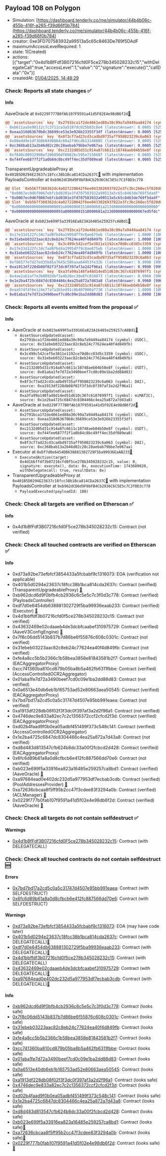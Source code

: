 ## Payload 108 on Polygon

- Simulation: [https://dashboard.tenderly.co/me/simulator/44b4b06c-455b-416f-a265-f39d66f0b784](https://dashboard.tenderly.co/me/simulator/44b4b06c-455b-416f-a265-f39d66f0b784)
- creator: 0xe3FD707583932a99513a5c65c8463De769f5DAdF
- maximumAccessLevelRequired: 1
- state: 1(Created)
- actions: [{"target":"0x4d1bBfFdf3B07216cfd0F5ce278b345028232c15","withDelegateCall":true,"accessLevel":1,"value":"0","signature":"execute()","callData":"0x"}]
- createdAt: [01/04/2025, 14:48:29](https://polygonscan.com/tx/0xbac5d9d77ca80b8109fc0bd3d2b247cc8dd369b285dc2f100b74af4106380242)

### Check: Reports all state changes :white_check_mark:

#### Info


AaveOracle at `0x0229F777B0fAb107F9591a41d5F02E4e98dB6f2d`[:ghost:](https://github.com/bgd-labs/aave-address-book "AaveV2Polygon.ORACLE")
```diff
@@ `assetsSources` key `0x2791bca1f2de4661ed88a30c99a7a9449aa84174 (symbol: USDC)` @@
- 0xb611aa5e98112c7c3711ca3a5187dc025b83c8e4 (latestAnswer: 0.0005 [525167563695526, 18 decimals], description: Capped USDC / USD / ETH)
+ 0xeaa310d63670b8c36699ce53e3e926b23355f3df (latestAnswer: 0.0005 [525167563695526, 18 decimals], description: Capped USDC / USD / ETH)
@@ `assetsSources` key `0x8f3cf7ad23cd3cadbd9735aff958023239c6a063 (symbol: DAI)` @@
- 0x08edd9e1df3b0b8498864c60a2fd6cdb13148885 (latestAnswer: 0.0005 [525137613426207, 18 decimals], description: Capped DAI / USD / ETH)
+ 0xc368bab13a2b46d02c20c28aebab79bbe7e067aa (latestAnswer: 0.0005 [525137613426207, 18 decimals], description: Capped DAI / USD / ETH)
@@ `assetsSources` key `0xc2132d05d31c914a87c6611c10748aeb04b58e8f (symbol: USDT)` @@
- 0xf840c80932908ef206056df0882bc595e7150607 (latestAnswer: 0.0005 [525188948492416, 18 decimals], description: Capped USDT / USD / ETH)
+ 0xf44fee6877f2f1a0b84c8bc49ff4ec35df089ea0 (latestAnswer: 0.0005 [525188948492416, 18 decimals], description: Capped USDT / USD / ETH)
```

TransparentUpgradeableProxy at `0x401B5D0294E23637c18fcc38b1Bca814CDa2637C`[:ghost:](https://github.com/bgd-labs/aave-address-book "GovernanceV3Polygon.PAYLOADS_CONTROLLER") with implementation PayloadsController at `0xb962dCD6d9F0bFB4Cb2936C6C5E5c7C3f0D3c778`
```diff
@@ Slot `0xb567f360362dc4a027220042f6ee0433026937822e3fc3bc268ec5f820d029fa` @@
- "0x0067ec0d6f0067ebfcbd0201e3fd707583932a99513a5c65c8463de769f5dadf"
+ "0x0067ec0d6f0067ebfcbd0301e3fd707583932a99513a5c65c8463de769f5dadf"
@@ Slot `0xb567f360362dc4a027220042f6ee0433026937822e3fc3bc268ec5f820d029fb` @@
- "0x000000000000000000093a80000001518000681a213d00000000000000000000"
+ "0x000000000000000000093a80000001518000681a213d00000000000067ed5fdc"
```

AaveOracle at `0xb023e699F5a33916Ea823A16485e259257cA8Bd1`[:ghost:](https://github.com/bgd-labs/aave-address-book "AaveV3Polygon.ORACLE")
```diff
@@ `assetsSources` key `0x2791bca1f2de4661ed88a30c99a7a9449aa84174 (symbol: USDC)` @@
- 0x17e33d122fc34c7ad8fbd4a1995dff9c8ae675eb (latestAnswer: 1.0000 [100000123, 8 decimals], description: Capped USDC/USD)
+ 0x31ebeb03223aac82c8eb24c77624ea40f4d849fb (latestAnswer: 1.0000 [100000123, 8 decimals], description: Capped USDC/USD)
@@ `assetsSources` key `0x3c499c542cef5e3811e1192ce70d8cc03d5c3359 (symbol: USDC)` @@
- 0x17e33d122fc34c7ad8fbd4a1995dff9c8ae675eb (latestAnswer: 1.0000 [100000123, 8 decimals], description: Capped USDC/USD)
+ 0x31ebeb03223aac82c8eb24c77624ea40f4d849fb (latestAnswer: 1.0000 [100000123, 8 decimals], description: Capped USDC/USD)
@@ `assetsSources` key `0x8f3cf7ad23cd3cadbd9735aff958023239c6a063 (symbol: DAI)` @@
- 0xf86577e7d27ed35b85a7645c58baaa64453fe32b (latestAnswer: 0.9998 [99989476, 8 decimals], description: Capped DAI/USD)
+ 0xa1913df228db08f02f3f3dc0f397af3a2d2f96a1 (latestAnswer: 0.9998 [99989476, 8 decimals], description: Capped DAI/USD)
@@ `assetsSources` key `0xa3fa99a148fa48d14ed51d610c367c61876997f1 (symbol: miMATIC)` @@
- 0x4ae2ab1af7e3b0092dbf3a4b20ec3de8fc834873 (latestAnswer: 0.9960 [99608727, 8 decimals], description: Capped MAI/USD)
+ 0x1e2ba4725c6847dc8304466c4ea25a872a7d43a8 (latestAnswer: 0.9960 [99608727, 8 decimals], description: Capped MAI/USD)
@@ `assetsSources` key `0xc2132d05d31c914a87c6611c10748aeb04b58e8f (symbol: USDT)` @@
- 0xaa574f4f6e124e77a7a1b5ed91c8b407000a7730 (latestAnswer: 1.0000 [100003000, 8 decimals], description: Capped USDT/USD)
+ 0x01aba1fe7d72a3490beef7cd0c09e1ba2dd88d83 (latestAnswer: 1.0000 [100003000, 8 decimals], description: Capped USDT/USD)
```


### Check: Reports all events emitted from the proposal :white_check_mark:

#### Info

- AaveOracle at `0xb023e699F5a33916Ea823A16485e259257cA8Bd1`[:ghost:](https://github.com/bgd-labs/aave-address-book "AaveV3Polygon.ORACLE")
  - `AssetSourceUpdated(asset: 0x2791bca1f2de4661ed88a30c99a7a9449aa84174 (symbol: USDC), source: 0x31ebeb03223aac82c8eb24c77624ea40f4d849fb)`
  - `AssetSourceUpdated(asset: 0x3c499c542cef5e3811e1192ce70d8cc03d5c3359 (symbol: USDC), source: 0x31ebeb03223aac82c8eb24c77624ea40f4d849fb)`
  - `AssetSourceUpdated(asset: 0xc2132d05d31c914a87c6611c10748aeb04b58e8f (symbol: USDT), source: 0x01aba1fe7d72a3490beef7cd0c09e1ba2dd88d83)`
  - `AssetSourceUpdated(asset: 0x8f3cf7ad23cd3cadbd9735aff958023239c6a063 (symbol: DAI), source: 0xa1913df228db08f02f3f3dc0f397af3a2d2f96a1)`
  - `AssetSourceUpdated(asset: 0xa3fa99a148fa48d14ed51d610c367c61876997f1 (symbol: miMATIC), source: 0x1e2ba4725c6847dc8304466c4ea25a872a7d43a8)`
- AaveOracle at `0x0229F777B0fAb107F9591a41d5F02E4e98dB6f2d`[:ghost:](https://github.com/bgd-labs/aave-address-book "AaveV2Polygon.ORACLE")
  - `AssetSourceUpdated(asset: 0x2791bca1f2de4661ed88a30c99a7a9449aa84174 (symbol: USDC), source: 0xeaa310d63670b8c36699ce53e3e926b23355f3df)`
  - `AssetSourceUpdated(asset: 0xc2132d05d31c914a87c6611c10748aeb04b58e8f (symbol: USDT), source: 0xf44fee6877f2f1a0b84c8bc49ff4ec35df089ea0)`
  - `AssetSourceUpdated(asset: 0x8f3cf7ad23cd3cadbd9735aff958023239c6a063 (symbol: DAI), source: 0xc368bab13a2b46d02c20c28aebab79bbe7e067aa)`
- Executor at `0xDf7d0e6454DB638881302729F5ba99936EaAB233`[:ghost:](https://github.com/bgd-labs/aave-address-book "AaveV2Polygon.POOL_ADMIN, AaveV3Polygon.ACL_ADMIN, GovernanceV3Polygon.EXECUTOR_LVL_1")
  - `ExecutedAction(target: 0x4d1bbffdf3b07216cfd0f5ce278b345028232c15, value: 0, signature: execute(), data: 0x, executionTime: 1743609820, withDelegatecall: true, resultData: 0x)`
- TransparentUpgradeableProxy at `0x401B5D0294E23637c18fcc38b1Bca814CDa2637C`[:ghost:](https://github.com/bgd-labs/aave-address-book "GovernanceV3Polygon.PAYLOADS_CONTROLLER") with implementation PayloadsController at `0xb962dCD6d9F0bFB4Cb2936C6C5E5c7C3f0D3c778`
  - `PayloadExecuted(payloadId: 108)`

### Check: Check all targets are verified on Etherscan :white_check_mark:

#### Info

- 0x4d1bBfFdf3B07216cfd0F5ce278b345028232c15: Contract (not verified) 

### Check: Check all touched contracts are verified on Etherscan :white_check_mark:

#### Info

- 0xd73a92be73efbfcf3854433a5fcbabf9c1316073: EOA (verification not applicable)
- 0x401b5d0294e23637c18fcc38b1bca814cda2637c: Contract (verified) (TransparentUpgradeableProxy) [:ghost:](https://github.com/bgd-labs/aave-address-book "GovernanceV3Polygon.PAYLOADS_CONTROLLER")
- 0xb962dcd6d9f0bfb4cb2936c6c5e5c7c3f0d3c778: Contract (verified) (PayloadsController) 
- 0xdf7d0e6454db638881302729f5ba99936eaab233: Contract (verified) (Executor) [:ghost:](https://github.com/bgd-labs/aave-address-book "AaveV2Polygon.POOL_ADMIN, AaveV3Polygon.ACL_ADMIN, GovernanceV3Polygon.EXECUTOR_LVL_1")
- 0x4d1bbffdf3b07216cfd0f5ce278b345028232c15: Contract (not verified) 
- 0x43632469e02cdaaeb4de3dcbfcaabef310975729: Contract (verified) (AaveV3ConfigEngine) [:ghost:](https://github.com/bgd-labs/aave-address-book "AaveV3Polygon.CONFIG_ENGINE")
- 0x7f8c06dd5143b837b7d86be6f55876c608c0301c: Contract (not verified) 
- 0x31ebeb03223aac82c8eb24c77624ea40f4d849fb: Contract (not verified) 
- 0xfe4a8cc5b5b2366c1b58bea3858e81843581b2f7: Contract (verified) (EACAggregatorProxy) 
- 0xcc741360ba810cd879b05ba8b5a462fb6311fbbe: Contract (verified) (AccessControlledOCR2Aggregator) 
- 0x01aba1fe7d72a3490beef7cd0c09e1ba2dd88d83: Contract (not verified) 
- 0x0a6513e40db6eb1b165753ad52e80663aea50545: Contract (verified) (EACAggregatorProxy) 
- 0x7bd7bd17a2cd5c0a5c31747d4507e95bb991eaea: Contract (not verified) 
- 0xa1913df228db08f02f3f3dc0f397af3a2d2f96a1: Contract (not verified) 
- 0x4746dec9e833a82ec7c2c1356372ccf2cfcd2f3d: Contract (verified) (EACAggregatorProxy) 
- 0xd02b4faad9f0b0ea05adbf451499f373c548c141: Contract (verified) (AccessControlledOCR2Aggregator) 
- 0x1e2ba4725c6847dc8304466c4ea25a872a7d43a8: Contract (not verified) 
- 0xd8d483d813547cfb624b8dc33a00f2fcbcd2d428: Contract (verified) (EACAggregatorProxy) 
- 0x6fc6d89b61a8a0d8cfbcb6e412fc887566dd70e6: Contract (not verified) 
- 0xb023e699f5a33916ea823a16485e259257ca8bd1: Contract (verified) (AaveOracle) [:ghost:](https://github.com/bgd-labs/aave-address-book "AaveV3Polygon.ORACLE")
- 0xa97684ead0e402dc232d5a977953df7ecbab3cdb: Contract (verified) (PoolAddressesProvider) [:ghost:](https://github.com/bgd-labs/aave-address-book "AaveV3Polygon.POOL_ADDRESSES_PROVIDER")
- 0xa72636cbcaa8f5ff95b2cc47f3cdee83f3294a0b: Contract (verified) (ACLManager) [:ghost:](https://github.com/bgd-labs/aave-address-book "AaveV3Polygon.ACL_MANAGER")
- 0x0229f777b0fab107f9591a41d5f02e4e98db6f2d: Contract (verified) (AaveOracle) [:ghost:](https://github.com/bgd-labs/aave-address-book "AaveV2Polygon.ORACLE")

### Check: Check all targets do not contain selfdestruct :white_check_mark:

#### Warnings

- [0x4d1bBfFdf3B07216cfd0F5ce278b345028232c15](https://polygonscan.com/address/0x4d1bBfFdf3B07216cfd0F5ce278b345028232c15): Contract (with DELEGATECALL)

### Check: Check all touched contracts do not contain selfdestruct :sos:

#### Errors

- [0x7bd7bd17a2cd5c0a5c31747d4507e95bb991eaea](https://polygonscan.com/address/0x7bd7bd17a2cd5c0a5c31747d4507e95bb991eaea): Contract (with SELFDESTRUCT)
- [0x6fc6d89b61a8a0d8cfbcb6e412fc887566dd70e6](https://polygonscan.com/address/0x6fc6d89b61a8a0d8cfbcb6e412fc887566dd70e6): Contract (with SELFDESTRUCT)

#### Warnings

- [0xd73a92be73efbfcf3854433a5fcbabf9c1316073](https://polygonscan.com/address/0xd73a92be73efbfcf3854433a5fcbabf9c1316073): EOA (may have code later)
- [0x401b5d0294e23637c18fcc38b1bca814cda2637c](https://polygonscan.com/address/0x401b5d0294e23637c18fcc38b1bca814cda2637c): Contract (with DELEGATECALL)[:ghost:](https://github.com/bgd-labs/aave-address-book "GovernanceV3Polygon.PAYLOADS_CONTROLLER")
- [0xdf7d0e6454db638881302729f5ba99936eaab233](https://polygonscan.com/address/0xdf7d0e6454db638881302729f5ba99936eaab233): Contract (with DELEGATECALL)[:ghost:](https://github.com/bgd-labs/aave-address-book "AaveV2Polygon.POOL_ADMIN, AaveV3Polygon.ACL_ADMIN, GovernanceV3Polygon.EXECUTOR_LVL_1")
- [0x4d1bbffdf3b07216cfd0f5ce278b345028232c15](https://polygonscan.com/address/0x4d1bbffdf3b07216cfd0f5ce278b345028232c15): Contract (with DELEGATECALL)
- [0x43632469e02cdaaeb4de3dcbfcaabef310975729](https://polygonscan.com/address/0x43632469e02cdaaeb4de3dcbfcaabef310975729): Contract (with DELEGATECALL)[:ghost:](https://github.com/bgd-labs/aave-address-book "AaveV3Polygon.CONFIG_ENGINE")
- [0xa97684ead0e402dc232d5a977953df7ecbab3cdb](https://polygonscan.com/address/0xa97684ead0e402dc232d5a977953df7ecbab3cdb): Contract (with DELEGATECALL)[:ghost:](https://github.com/bgd-labs/aave-address-book "AaveV3Polygon.POOL_ADDRESSES_PROVIDER")

#### Info

- [0xb962dcd6d9f0bfb4cb2936c6c5e5c7c3f0d3c778](https://polygonscan.com/address/0xb962dcd6d9f0bfb4cb2936c6c5e5c7c3f0d3c778): Contract (looks safe)
- [0x7f8c06dd5143b837b7d86be6f55876c608c0301c](https://polygonscan.com/address/0x7f8c06dd5143b837b7d86be6f55876c608c0301c): Contract (looks safe)
- [0x31ebeb03223aac82c8eb24c77624ea40f4d849fb](https://polygonscan.com/address/0x31ebeb03223aac82c8eb24c77624ea40f4d849fb): Contract (looks safe)
- [0xfe4a8cc5b5b2366c1b58bea3858e81843581b2f7](https://polygonscan.com/address/0xfe4a8cc5b5b2366c1b58bea3858e81843581b2f7): Contract (looks safe)
- [0xcc741360ba810cd879b05ba8b5a462fb6311fbbe](https://polygonscan.com/address/0xcc741360ba810cd879b05ba8b5a462fb6311fbbe): Contract (looks safe)
- [0x01aba1fe7d72a3490beef7cd0c09e1ba2dd88d83](https://polygonscan.com/address/0x01aba1fe7d72a3490beef7cd0c09e1ba2dd88d83): Contract (looks safe)
- [0x0a6513e40db6eb1b165753ad52e80663aea50545](https://polygonscan.com/address/0x0a6513e40db6eb1b165753ad52e80663aea50545): Contract (looks safe)
- [0xa1913df228db08f02f3f3dc0f397af3a2d2f96a1](https://polygonscan.com/address/0xa1913df228db08f02f3f3dc0f397af3a2d2f96a1): Contract (looks safe)
- [0x4746dec9e833a82ec7c2c1356372ccf2cfcd2f3d](https://polygonscan.com/address/0x4746dec9e833a82ec7c2c1356372ccf2cfcd2f3d): Contract (looks safe)
- [0xd02b4faad9f0b0ea05adbf451499f373c548c141](https://polygonscan.com/address/0xd02b4faad9f0b0ea05adbf451499f373c548c141): Contract (looks safe)
- [0x1e2ba4725c6847dc8304466c4ea25a872a7d43a8](https://polygonscan.com/address/0x1e2ba4725c6847dc8304466c4ea25a872a7d43a8): Contract (looks safe)
- [0xd8d483d813547cfb624b8dc33a00f2fcbcd2d428](https://polygonscan.com/address/0xd8d483d813547cfb624b8dc33a00f2fcbcd2d428): Contract (looks safe)
- [0xb023e699f5a33916ea823a16485e259257ca8bd1](https://polygonscan.com/address/0xb023e699f5a33916ea823a16485e259257ca8bd1): Contract (looks safe)[:ghost:](https://github.com/bgd-labs/aave-address-book "AaveV3Polygon.ORACLE")
- [0xa72636cbcaa8f5ff95b2cc47f3cdee83f3294a0b](https://polygonscan.com/address/0xa72636cbcaa8f5ff95b2cc47f3cdee83f3294a0b): Contract (looks safe)[:ghost:](https://github.com/bgd-labs/aave-address-book "AaveV3Polygon.ACL_MANAGER")
- [0x0229f777b0fab107f9591a41d5f02e4e98db6f2d](https://polygonscan.com/address/0x0229f777b0fab107f9591a41d5f02e4e98db6f2d): Contract (looks safe)[:ghost:](https://github.com/bgd-labs/aave-address-book "AaveV2Polygon.ORACLE")

